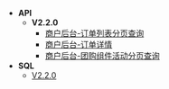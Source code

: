 - **API**
  - **V2.2.0**
    - [商户后台-订单列表分页查询](doc/V2.2.0/订单列表分页查询.md)
    - [商户后台-订单详情](doc/V2.2.0/商户后台订单详情.md)
    - [商户后台-团购组件活动分页查询](doc/V2.2.0/团购组件活动分页查询.md)    
- **SQL**
  - [V2.2.0](sql/V2.2.0/sql.md)